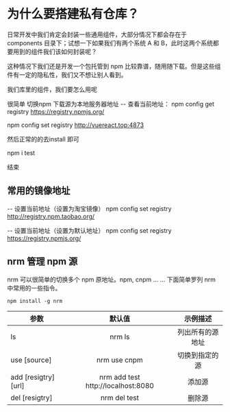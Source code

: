 # 为什么要搭建私有仓库？

日常开发中我们肯定会封装一些通用组件，大部分情况下都会存在于 components 目录下；试想一下如果我们有两个系统 A 和 B，此时这两个系统都要用到的组件我们该如何封装呢？

这种情况下我们还是开发一个包托管到 npm 比较靠谱，随用随下载。但是这些组件有一定的隐私性，我们又不想让别人看到。




我们库里的组件，我们要怎么用呢

很简单
切换npm 下载源为本地服务器地址
-- 查看当前地址：
npm config get registry
https://registry.npmjs.org/
  
npm config set registry http://vuereact.top:4873

 然后正常的的去install 即可

 npm i test



结束





 ## 常用的镜像地址

-- 设置当前地址（设置为淘宝镜像）
npm config set registry http://registry.npm.taobao.org/
 
-- 设置当前地址（设置为默认地址）
npm config set registry https://registry.npmjs.org/






## nrm 管理 npm 源
nrm 可以很简单的切换多个 npm 原地址。npm, cnpm ... ... 下面简单罗列 nrm 中常用的一些指令。

```shell
npm install -g nrm

```


| 参数 | 默认值 | 示例描述| 
| --------   | :-----:  | :----:  |
| ls  | nrm ls | 列出所有的源地址 | 
| use [source] | nrm use cnpm | 切换到指定的源 | 
| add [resigtry] [url] | nrm add test http://localhost:8080 | 添加源 |
| del [resigtry] | nrm del test | 删除源 | 

